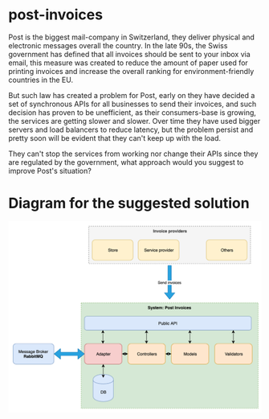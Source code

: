 # post-invoices

Post is the biggest mail-company in Switzerland, they deliver physical and electronic messages overall the country. In the late 90s, the Swiss government has defined that all invoices should be sent to your inbox via email, this measure was created to reduce the amount of paper used for printing invoices and increase the overall ranking for environment-friendly countries in the EU.

But such law has created a problem for Post, early on they have decided a set of synchronous APIs for all businesses to send their invoices, and such decision has proven to be unefficient, as their consumers-base is growing, the services are getting slower and slower. Over time they have used bigger servers and load balancers to reduce latency, but the problem persist and pretty soon will be evident that they can't keep up with the load.

They can't stop the services from working nor change their APIs since they are regulated by the government, what approach would you suggest to improve Post's situation?

# Diagram for the suggested solution

![alt text](https://raw.githubusercontent.com/leo-fcx/post-invoices/master/images/diagram.png)

